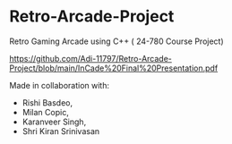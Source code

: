 # Retro-Arcade-Project
Retro Gaming Arcade using C++ ( 24-780 Course Project)

https://github.com/Adi-11797/Retro-Arcade-Project/blob/main/InCade%20Final%20Presentation.pdf


Made in collaboration with:
- Rishi Basdeo, 
- Milan Copic, 
- Karanveer Singh, 
- Shri Kiran Srinivasan
